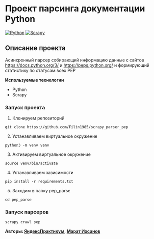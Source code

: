 # Проект парсинга документации Python

[![Python](https://img.shields.io/badge/-Python-464646?style=flat&logo=Python&logoColor=ffffff&color=043A6B)](https://www.python.org/)
[![Scrapy](https://img.shields.io/badge/-Scrapy-464646?style=flat&logo=Scrapy&logoColor=ffffff&color=043A6B)](https://www.djangoproject.com/)

## Описание проекта

Асинхронный парсер собирающий информацию данные с сайтов https://docs.python.org/3/ и https://peps.python.org/ и формирующий статистику по статусам всех PEP

**Используемые технологии**

- Python
- Scrapy

### Запуск проекта

1. Клонируем репозиторий

```
git clone https://github.com/Filin1985/scrapy_parser_pep
```

2. Устанавливаем виртуальное окружение

```
python3 -m venv venv
```

3. Активируем виртуальное окружение

```
source venv/bin/activate
```

4. Устанавливаем зависимости

```
pip install -r requirements.txt
```

5. Заходим в папку pep_parse

```
cd pep_parse
```

### Запуск парсеров

```
scrapy crawl pep
```

**Авторы: [ЯндексПрактикум](https://github.com/yandex-praktikum), [Марат Ихсанов](https://github.com/Filin1985)**
